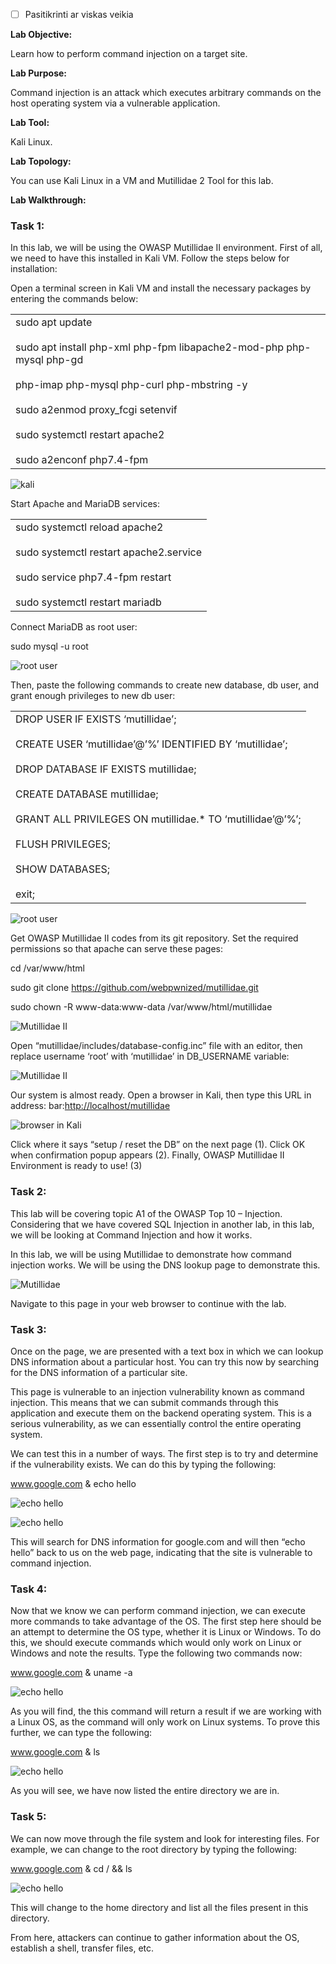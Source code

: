- [ ] Pasitikrinti ar viskas veikia

**Lab Objective:**

Learn how to perform command injection on a target site.

**Lab Purpose:**

Command injection is an attack which executes arbitrary commands on the host operating system via a vulnerable application.

**Lab Tool:**

Kali Linux.

**Lab Topology:**

You can use Kali Linux in a VM and Mutillidae 2 Tool for this lab.

**Lab Walkthrough:**

### Task 1:

In this lab, we will be using the OWASP Mutillidae II environment. First of all, we need to have this installed in Kali VM. Follow the steps below for installation:

Open a terminal screen in Kali VM and install the necessary packages by entering the commands below:

|   |
|---|
|sudo apt update<br><br>sudo apt install php-xml php-fpm libapache2-mod-php php-mysql php-gd<br><br>php-imap php-mysql php-curl php-mbstring -y<br><br>sudo a2enmod proxy_fcgi setenvif<br><br>sudo systemctl restart apache2<br><br>sudo a2enconf php7.4-fpm|

![kali](attachements/kali-6.png)

Start Apache and MariaDB services:

|   |
|---|
|sudo systemctl reload apache2<br><br>sudo systemctl restart apache2.service<br><br>sudo service php7.4-fpm restart<br><br>sudo systemctl restart mariadb|

Connect MariaDB as root user:

sudo mysql -u root

![root user](attachements/root_user.png)

Then, paste the following commands to create new database, db user, and grant enough privileges to new db user:

|   |
|---|
|DROP USER IF EXISTS ‘mutillidae’;<br><br>CREATE USER ‘mutillidae’@’%’ IDENTIFIED BY ‘mutillidae’;<br><br>DROP DATABASE IF EXISTS mutillidae;<br><br>CREATE DATABASE mutillidae;<br><br>GRANT ALL PRIVILEGES ON mutillidae.* TO ‘mutillidae’@’%’;<br><br>FLUSH PRIVILEGES;<br><br>SHOW DATABASES;<br><br>exit;|

![root user](attachements/root_user-1.png)

Get OWASP Mutillidae II codes from its git repository. Set the required permissions so that apache can serve these pages:

cd /var/www/html

sudo git clone https://github.com/webpwnized/mutillidae.git

sudo chown -R www-data:www-data /var/www/html/mutillidae

![Mutillidae II](attachements/Mutillidae_II-1.png)

Open “mutillidae/includes/database-config.inc” file with an editor, then replace username ‘root’ with ‘mutillidae’ in DB_USERNAME variable:

![Mutillidae II](attachements/Mutillidae_II.png)

Our system is almost ready. Open a browser in Kali, then type this URL in address: bar:[http://localhost/mutillidae](http://localhost/mutillidae)

![browser in Kali](attachements/browser_in_Kali.png)

Click where it says “setup / reset the DB” on the next page (1). Click OK when confirmation popup appears (2). Finally, OWASP Mutillidae II Environment is ready to use! (3)

### Task 2:

This lab will be covering topic A1 of the OWASP Top 10 – Injection. Considering that we have covered SQL Injection in another lab, in this lab, we will be looking at Command Injection and how it works.

In this lab, we will be using Mutillidae to demonstrate how command injection works. We will be using the DNS lookup page to demonstrate this.

![Mutillidae](attachements/Mutillidae.png)

Navigate to this page in your web browser to continue with the lab.

### Task 3:

Once on the page, we are presented with a text box in which we can lookup DNS information about a particular host. You can try this now by searching for the DNS information of a particular site.

This page is vulnerable to an injection vulnerability known as command injection. This means that we can submit commands through this application and execute them on the backend operating system. This is a serious vulnerability, as we can essentially control the entire operating system.

We can test this in a number of ways. The first step is to try and determine if the vulnerability exists. We can do this by typing the following:

www.google.com & echo hello

![echo hello](attachements/echo_hello-2.png)

![echo hello](attachements/echo_hello-3.png)

This will search for DNS information for google.com and will then “echo hello” back to us on the web page, indicating that the site is vulnerable to command injection.

### Task 4:

Now that we know we can perform command injection, we can execute more commands to take advantage of the OS. The first step here should be an attempt to determine the OS type, whether it is Linux or Windows. To do this, we should execute commands which would only work on Linux or Windows and note the results. Type the following two commands now:

www.google.com & uname -a

![echo hello](attachements/echo_hello-1.png)

As you will find, the this command will return a result if we are working with a Linux OS, as the command will only work on Linux systems. To prove this further, we can type the following:

www.google.com & ls

![echo hello](attachements/echo_hello.png)

As you will see, we have now listed the entire directory we are in.

### Task 5:

We can now move through the file system and look for interesting files. For example, we can change to the root directory by typing the following:

www.google.com & cd / && ls

![echo hello](attachements/echo_hello-4.png)

This will change to the home directory and list all the files present in this directory.

From here, attackers can continue to gather information about the OS, establish a shell, transfer files, etc.